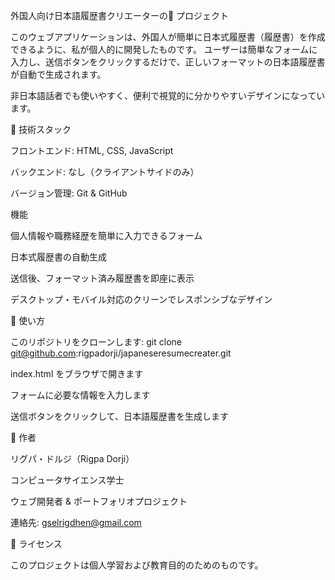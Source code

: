 外国人向け日本語履歴書クリエーターの🚀 プロジェクト

このウェブアプリケーションは、外国人が簡単に日本式履歴書（履歴書）を作成できるように、私が個人的に開発したものです。
ユーザーは簡単なフォームに入力し、送信ボタンをクリックするだけで、正しいフォーマットの日本語履歴書が自動で生成されます。

非日本語話者でも使いやすく、便利で視覚的に分かりやすいデザインになっています。

🔧 技術スタック

フロントエンド: HTML, CSS, JavaScript

バックエンド: なし（クライアントサイドのみ）

バージョン管理: Git & GitHub


機能

個人情報や職務経歴を簡単に入力できるフォーム

日本式履歴書の自動生成

送信後、フォーマット済み履歴書を即座に表示

デスクトップ・モバイル対応のクリーンでレスポンシブなデザイン

📌 使い方

このリポジトリをクローンします:
git clone git@github.com:rigpadorji/japaneseresumecreater.git

index.html をブラウザで開きます

フォームに必要な情報を入力します

送信ボタンをクリックして、日本語履歴書を生成します


👤 作者

リグパ・ドルジ（Rigpa Dorji）

コンピュータサイエンス学士

ウェブ開発者 & ポートフォリオプロジェクト

連絡先: gselrigdhen@gmail.com

📄 ライセンス

このプロジェクトは個人学習および教育目的のためのものです。
